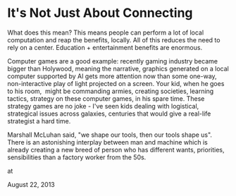 # It's Not Just About Connecting
What does this mean? This means people can perform a lot of local computation and reap the benefits, locally. All of this reduces the need to rely on a center. Education + entertainment benefits are enormous.

Computer games are a good example: recently gaming industry became bigger than Holywood, meaning the narrative, graphics generated on a local computer supported by AI gets more attention now than some one-way, non-interactive play of light projected on a screen. Your kid, when he goes to his room,  might be commanding armies, creating societies, learning tactics, strategy on these computer games, in his spare time. These strategy games are no joke - I've seen kids dealing with logistical, strategical issues across galaxies, centuries that would give a real-life strategist a hard time.

Marshall McLuhan said, "we shape our tools, then our tools shape us". There is an astonishing interplay between man and machine which is already creating a new breed of person who has different wants, priorities, sensibilities than a factory worker from the 50s. 








at

August 22, 2013















